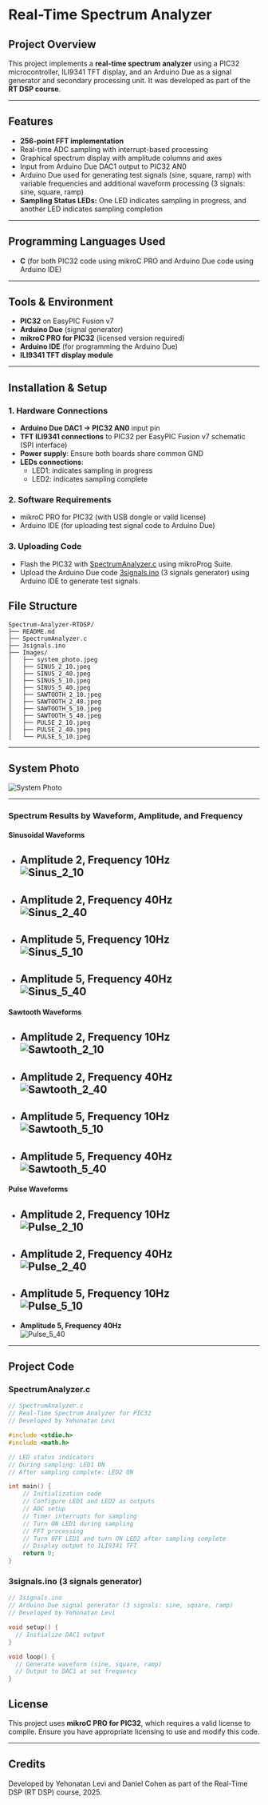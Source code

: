 # Real-Time Spectrum Analyzer

## Project Overview

This project implements a **real-time spectrum analyzer** using a PIC32 microcontroller, ILI9341 TFT display, and an Arduino Due as a signal generator and secondary processing unit. It was developed as part of the **RT DSP course**.

---

## Features

* **256-point FFT implementation**
* Real-time ADC sampling with interrupt-based processing
* Graphical spectrum display with amplitude columns and axes
* Input from Arduino Due DAC1 output to PIC32 AN0
* Arduino Due used for generating test signals (sine, square, ramp) with variable frequencies and additional waveform processing (3 signals: sine, square, ramp)
* **Sampling Status LEDs:** One LED indicates sampling in progress, and another LED indicates sampling completion

---

## Programming Languages Used

* **C** (for both PIC32 code using mikroC PRO and Arduino Due code using Arduino IDE)

---

## Tools & Environment

* **PIC32** on EasyPIC Fusion v7
* **Arduino Due** (signal generator)
* **mikroC PRO for PIC32** (licensed version required)
* **Arduino IDE** (for programming the Arduino Due)
* **ILI9341 TFT display module**

---

## Installation & Setup

### 1. Hardware Connections

* **Arduino Due DAC1 → PIC32 AN0** input pin
* **TFT ILI9341 connections** to PIC32 per EasyPIC Fusion v7 schematic (SPI interface)
* **Power supply**: Ensure both boards share common GND
* **LEDs connections**:  
  - LED1: indicates sampling in progress  
  - LED2: indicates sampling complete

### 2. Software Requirements

* mikroC PRO for PIC32 (with USB dongle or valid license)
* Arduino IDE (for uploading test signal code to Arduino Due)

### 3. Uploading Code

* Flash the PIC32 with [SpectrumAnalyzer.c](SpectrumAnalyzer.c) using mikroProg Suite.
* Upload the Arduino Due code [3signals.ino](3signals.ino) (3 signals generator) using Arduino IDE to generate test signals.


## File Structure

```
Spectrum-Analyzer-RTDSP/
├── README.md
├── SpectrumAnalyzer.c
├── 3signals.ino
├── Images/
│   ├── system_photo.jpeg
│   ├── SINUS_2_10.jpeg
│   ├── SINUS_2_40.jpeg
│   ├── SINUS_5_10.jpeg
│   ├── SINUS_5_40.jpeg
│   ├── SAWTOOTH_2_10.jpeg
│   ├── SAWTOOTH_2_40.jpeg
│   ├── SAWTOOTH_5_10.jpeg
│   ├── SAWTOOTH_5_40.jpeg
│   ├── PULSE_2_10.jpeg
│   ├── PULSE_2_40.jpeg
│   └── PULSE_5_10.jpeg
```




---

## System Photo

![System Photo](Images/system_photo.jpeg)

---

### Spectrum Results by Waveform, Amplitude, and Frequency

#### Sinusoidal Waveforms

* **Amplitude 2, Frequency 10Hz**  
  ![Sinus_2_10](Images/SINUS_2_10.jpeg)
  ---

* **Amplitude 2, Frequency 40Hz**  
  ![Sinus_2_40](Images/SINUS_2_40.jpeg)
  ---

* **Amplitude 5, Frequency 10Hz**  
  ![Sinus_5_10](Images/SINUS_5_10.jpeg)
  ---

* **Amplitude 5, Frequency 40Hz**  
  ![Sinus_5_40](Images/SINUS_5_40.jpeg)
  ---

#### Sawtooth Waveforms

* **Amplitude 2, Frequency 10Hz**  
  ![Sawtooth_2_10](Images/SAWTOOTH_2_10.jpeg)
  ---

* **Amplitude 2, Frequency 40Hz**  
  ![Sawtooth_2_40](Images/SAWTOOTH_2_40.jpeg)
  ---

* **Amplitude 5, Frequency 10Hz**  
  ![Sawtooth_5_10](Images/SAWTOOTH_5_10.jpeg)
  ---

* **Amplitude 5, Frequency 40Hz**  
  ![Sawtooth_5_40](Images/SAWTOOTH_5_40.jpeg)
  ---

#### Pulse Waveforms

* **Amplitude 2, Frequency 10Hz**  
  ![Pulse_2_10](Images/PULSE_2_10.jpeg)
  ---

* **Amplitude 2, Frequency 40Hz**  
  ![Pulse_2_40](Images/PULSE_2_40.jpeg)
  ---

* **Amplitude 5, Frequency 10Hz**  
  ![Pulse_5_10](Images/PULSE_5_10.jpeg)
  ---

* **Amplitude 5, Frequency 40Hz**  
  ![Pulse_5_40](Images/PULSE_5_40.jpeg)

---

## Project Code

### SpectrumAnalyzer.c

```c
// SpectrumAnalyzer.c
// Real-Time Spectrum Analyzer for PIC32
// Developed by Yehonatan Levi

#include <stdio.h>
#include <math.h>

// LED status indicators
// During sampling: LED1 ON
// After sampling complete: LED2 ON

int main() {
    // Initialization code
    // Configure LED1 and LED2 as outputs
    // ADC setup
    // Timer interrupts for sampling
    // Turn ON LED1 during sampling
    // FFT processing
    // Turn OFF LED1 and turn ON LED2 after sampling complete
    // Display output to ILI9341 TFT
    return 0;
}
```
### 3signals.ino  (3 signals generator)
```c
// 3signals.ino
// Arduino Due signal generator (3 signals: sine, square, ramp)
// Developed by Yehonatan Levi

void setup() {
  // Initialize DAC1 output
}

void loop() {
  // Generate waveform (sine, square, ramp)
  // Output to DAC1 at set frequency
}
```
## License

This project uses **mikroC PRO for PIC32**, which requires a valid license to compile. Ensure you have appropriate licensing to use and modify this code.

---

## Credits

Developed by Yehonatan Levi and Daniel Cohen as part of the Real-Time DSP (RT DSP) course, 2025.
